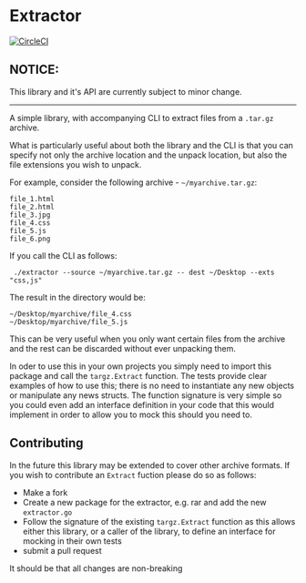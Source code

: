 # Extractor
[![CircleCI](https://circleci.com/gh/nathj07/extractor/tree/master.svg?style=svg&circle-token=8b1091a3df80730a9a2ce2f080a2b6d7f25e92d4)](https://circleci.com/gh/nathj07/extractor/tree/master)

## NOTICE: 
This library and it's API are currently subject to minor change. 

----


A simple library, with accompanying CLI to extract files from a `.tar.gz` archive.

What is particularly useful about both the library and the CLI is that you can specify not only the archive location and the unpack location, but also the file extensions you wish to unpack.

For example, consider the following archive - `~/myarchive.tar.gz`:
```
file_1.html
file_2.html
file_3.jpg
file_4.css
file_5.js
file_6.png
```
If you call the CLI as follows:

` ./extractor --source ~/myarchive.tar.gz -- dest ~/Desktop --exts "css,js"`

The result in the directory would be:
```
~/Desktop/myarchive/file_4.css
~/Desktop/myarchive/file_5.js
```

This can be very useful when you only want certain files from the archive and the rest can be discarded without ever unpacking them.

In oder to use this in your own projects you simply need to import this package and call the `targz.Extract` function. The tests provide clear examples of how to use this; there is no need to instantiate any new objects or manipulate any news structs. The function signature is very simple so you could even add an interface definition in your code that this would implement in order to allow you to mock this should you need to.

## Contributing
In the future this library may be extended to cover other archive formats. If you wish to contribute an `Extract` fuction please do so as follows:
- Make a fork
- Create a new package for the extractor, e.g. rar and add the new `extractor.go`
- Follow the signature of the existing `targz.Extract` function as this allows either this library, or a caller of the library, to define an interface for mocking in their own tests
- submit a pull request

It should be that all changes are non-breaking